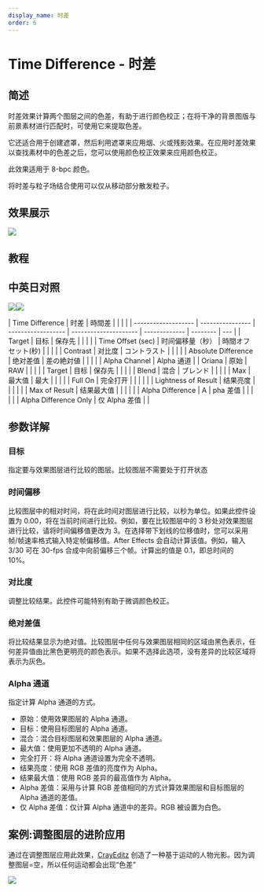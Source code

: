 ```yaml
---
display_name: 时差
order: 6
---
```


# Time Difference - 时差

## 简述

时差效果计算两个图层之间的色差，有助于进行颜色校正；在将干净的背景图版与前景素材进行匹配时，可使用它来提取色差。

它还适合用于创建遮罩，然后利用遮罩来应用烟、火或残影效果。在应用时差效果以查找素材中的色差之后，您可以使用颜色校正效果来应用颜色校正。

此效果适用于 8-bpc 颜色。

将时差与粒子场结合使用可以仅从移动部分散发粒子。

## 效果展示

![](https://cdn.yuelili.com/20220102112242.gif)

## 教程

## 中英日对照

![](https://mir.yuelili.com/user/AE/effects/AE-Effects-Time-Time_Difference.png)![](https://mir.yuelili.com/user/AE/effects/AE-Effects-Time-Timewarp_cn.png)

| Time Difference     | 时差             | 時間差             |                       |               |          |
| ------------------- | ---------------- | ------------------ | --------------------- | ------------- | -------- | --- |
| Target              | 目标             | 保存先             |                       |               |          |
| Time Offset (sec)   | 时间偏移量（秒） | 時間オフセット(秒) |                       |               |          |
| Contrast            | 对比度           | コントラスト       |                       |               |          |
| Absolute Difference | 绝对差值         | 差の絶対値         |                       |               |          |
| Alpha Channel       | Alpha 通道       |                    | Oriana                | 原始          | RAW      |
|                     |                  |                    | Target                | 目标          | 保存先   |
|                     |                  |                    | Blend                 | 混合          | ブレンド |
|                     |                  |                    | Max                   | 最大值        | 最大     |
|                     |                  |                    | Full On               | 完全打开      |          |
|                     |                  |                    | Lightness of Result   | 结果亮度      |          |
|                     |                  |                    | Max of Result         | 结果最大值    |          |
|                     |                  |                    | Alpha Difference      | A             | pha 差值 |     |
|                     |                  |                    | Alpha Difference Only | 仅 Alpha 差值 |          |

## 参数详解

### 目标

指定要与效果图层进行比较的图层。比较图层不需要处于打开状态

### 时间偏移

比较图层中的相对时间，将在此时间对图层进行比较，以秒为单位。如果此控件设置为 0.00，将在当前时间进行比较。例如，要在比较图层中的 3
秒处对效果图层进行比较，请将时间偏移值更改为 3。在选择带下划线的位移值时，您可以采用帧/帧速率格式输入特定帧偏移值。After Effects
会自动计算该值。例如，输入 3/30 可在 30-fps 合成中向前偏移三个帧。计算出的值是 0.1，即总时间的 10%。

### 对比度

调整比较结果。此控件可能特别有助于微调颜色校正。

### 绝对差值

将比较结果显示为绝对值。比较图层中任何与效果图层相同的区域由黑色表示，任何差异值由比黑色更明亮的颜色表示。如果不选择此选项，没有差异的比较区域将表示为灰色。

### Alpha 通道

指定计算 Alpha 通道的方式。

- 原始：使用效果图层的 Alpha 通道。
- 目标：使用目标图层的 Alpha 通道。
- 混合：混合目标图层和效果图层的 Alpha 通道。
- 最大值：使用更加不透明的 Alpha 通道。
- 完全打开：将 Alpha 通道设置为完全不透明。
- 结果亮度：使用 RGB 差值的亮度作为 Alpha。
- 结果最大值：使用 RGB 差异的最高值作为 Alpha。
- Alpha 差值：采用与计算 RGB 差值相同的方式计算效果图层和目标图层的 Alpha 通道的差值。
- 仅 Alpha 差值：仅计算 Alpha 通道中的差异。RGB 被设置为白色。

## 案例:调整图层的进阶应用

通过在调整图层应用此效果，[CrayEditz](https://www.youtube.com/watch?v=XAN43CBonXk&ab_channel=CrayEditz)
创造了一种基于运动的人物光影。因为调整图层=空，所以任何运动都会出现“色差”

![](https://cdn.yuelili.com/20220102113010.png)
